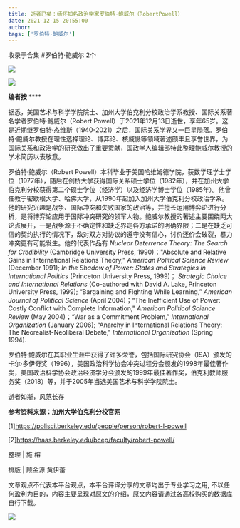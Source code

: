 ```yaml
---
title: 逝者已矣：缅怀知名政治学家罗伯特·鲍威尔（RobertPowell）
date: 2021-12-15 20:55:00
author: 
tags: ['罗伯特·鲍威尔']
---
```



收录于合集 #罗伯特·鲍威尔 2个

![](/images/346/2.gif)

  

![](/images/346/3.png)

  

**编者按** ****

  

据悉，美国艺术与科学学院院士、加州大学伯克利分校政治学系教授、国际关系著名学者罗伯特·鲍威尔（Robert
Powell）于2021年12月13日逝世，享年65岁。这是近期继罗伯特·杰维斯（1940-2021）之后，国际关系学界又一巨星陨落。罗伯特·鲍威尔教授在理性选择理论、博弈论、核威慑等领域著述颇丰且享誉世界，为国际关系和政治学的研究做出了重要贡献，国政学人编辑部特此整理鲍威尔教授的学术简历以表敬意。

  

罗伯特·鲍威尔（Robert
Powell）本科毕业于美国哈维姆德学院，获数学理学士学位（1977年），随后在剑桥大学获得国际关系硕士学位（1982年），并在加州大学伯克利分校获得第二个硕士学位（经济学）以及经济学博士学位（1985年）。他曾任教于密歇根大学、哈佛大学，从1990年起加入加州大学伯克利分校政治学系。他的研究兴趣是战争、国际冲突和失败国家的政治等，并擅长运用博弈论进行分析，是将博弈论应用于国际冲突研究的领军人物。鲍威尔教授的著述主要围绕两大论点展开，一是战争源于不确定性和缺乏界定各方承诺的明确界限；二是在缺乏可信的契约执行的情况下，敌对双方对协议的遵守没有信心，讨价还价会破裂，暴力冲突更有可能发生。他的代表作品有
_Nuclear Deterrence Theory: The Search for Credibility_ (Cambridge University
Press, 1990)；"Absolute and Relative Gains in International Relations Theory,"
_American Political Science Review_ (December 1991); _In the Shadow of Power:_
_States and Strategies in International Politics_ (Princeton University Press,
1999)； _Strategic Choice and International Relations_ (Co-authored with David
A. Lake, Princeton University Press, 1999); “Bargaining and Fighting While
Learning,” _American Journal of Political Science_ (April 2004)；“The
Inefficient Use of Power: Costly Conflict with Complete Information,"
_American Political Science Review_ (May 2004)；“War as a Commitment Problem,”
_International Organization_ (January 2006); “Anarchy in International
Relations Theory: The Neorealist-Neoliberal Debate," _International
Organization_ (Spring 1994).

  

罗伯特·鲍威尔在其职业生涯中获得了许多荣誉，包括国际研究协会（ISA）颁发的卡尔·多伊奇奖（1996），美国政治科学协会冲突过程分会颁发的1998年最佳著作奖，美国政治科学协会政治经济学分会颁发的1999年最佳著作奖，伯克利教师服务奖（2018）等，并于2005年当选美国艺术与科学学院院士。

  

逝者如斯，风范长存

  

 **参考资料来源：加州大学伯克利分校官网**

[1]https://polisci.berkeley.edu/people/person/robert-l-powell

[2]https://haas.berkeley.edu/bcep/faculty/robert-powell/

  

整理 | 施 榕

排版 | 顾金源 黄伊蕾

文章观点不代表本平台观点，本平台评译分享的文章均出于专业学习之用, 不以任何盈利为目的，内容主要呈现对原文的介绍，原文内容请通过各高校购买的数据库自行下载。

![](/images/346/4.gif)

